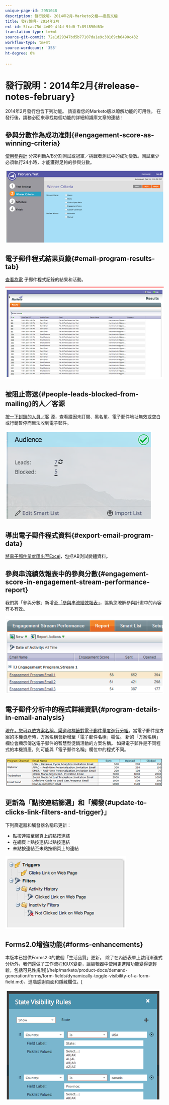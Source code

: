 ```yaml
---
unique-page-id: 2951048
description: 發行說明- 2014年2月-Marketo文檔——產品文檔
title: 發行說明- 2014年2月
exl-id: 5fcac75d-4e09-4f4d-9fd0-7c89f890d63e
translation-type: tm+mt
source-git-commit: 72e1d29347bd5b77107da1e9c30169cb6490c432
workflow-type: tm+mt
source-wordcount: '358'
ht-degree: 0%

---
```


# 發行說明：2014年2月{#release-notes-february}

2014年2月發行包含下列功能。 請查看您的Marketo版以瞭解功能的可用性。 在發行後，請務必回來尋找每個功能的詳細知識庫文章的連結！

## 參與分數作為成功准則{#engagement-score-as-winning-criteria}

[使用參與計](/help/marketo/product-docs/email-marketing/email-programs/email-program-actions/email-test-a-b-test/define-the-a-b-test-winner-criteria.md) 分來判斷A/B分割測試或冠軍／挑戰者測試中的成功變數。測試至少必須執行24小時，才能獲得足夠的參與分數。

![](assets/image2014-9-22-10-3a46-3a49.png)

## 電子郵件程式結果頁籤{#email-program-results-tab}

[查看為電](/help/marketo/product-docs/email-marketing/email-programs/email-program-data/view-email-program-results.md) 子郵件程式記錄的結果和活動。

![](assets/image2014-9-22-10-3a47-3a19.png)

## 被阻止寄送{#people-leads-blocked-from-mailing}的人／客源

[按一下封鎖的人員／客](/help/marketo/product-docs/email-marketing/email-programs/managing-people-in-email-programs/define-an-audience-with-a-smart-list.md) 源，查看誰因未訂閱、黑名單、電子郵件地址無效或空白或行銷暫停而無法收到電子郵件。

![](assets/image2014-9-22-10-3a47-3a42.png)

## 導出電子郵件程式資料{#export-email-program-data}

[將電子郵件量度匯出至Excel](/help/marketo/product-docs/email-marketing/email-programs/email-program-data/export-email-program-dashboard-to-excel.md)，包括AB測試變體資料。

## 參與串流績效報表中的參與分數{#engagement-score-in-engagement-stream-performance-report}

我們將「參與分數」新增至[「參與串流績效報表」](/help/marketo/product-docs/email-marketing/drip-nurturing/reports-and-notifications/engagement-stream-performance-report.md)，協助您瞭解參與計畫中的內容有多有效。

![](assets/image2014-9-22-10-3a50-3a36.png)

## 電子郵件分析中的程式詳細資訊{#program-details-in-email-analysis}

[現在，您可以依方案名稱、渠道和標籤對電子郵件量度進行分組](/help/marketo/product-docs/reporting/revenue-cycle-analytics/email-analysis/build-an-email-analysis-report-that-shows-program-information.md)。當電子郵件是方案的本機資產時，方案名稱會新增至「電子郵件名稱」欄位。 新的「方案名稱」欄位會顯示傳送電子郵件的智慧型促銷活動的方案名稱。 如果電子郵件是不同程式的本機資產，則可能與「電子郵件名稱」欄位中的程式不同。

![](assets/image2014-9-22-10-3a50-3a57.png)

## 更新為「點按連結篩選」和「觸發{#update-to-clicks-link-filters-and-trigger}」

下列篩選器和觸發器名稱已更新：

* 點按連結至網頁上的點按連結
* 在網頁上點按連結以點按連結
* 未點按連結至未點按網頁上的連結

![](assets/image2014-9-22-10-3a51-3a31.png)

## Forms2.0增強功能{#forms-enhancements}

本版本已提供Forms2.0的數個「生活品質」更新。 除了在內嵌表單上啟用漸進式分析外，我們還做了工作流程和UX變更，讓編輯器中使用更進階功能變得更輕鬆，包括可見性規則](/help/marketo/product-docs/demand-generation/forms/form-fields/dynamically-toggle-visibility-of-a-form-field.md)、進階感謝頁面和隱藏欄位。[

![](assets/image2014-9-22-10-3a51-3a54.png)
